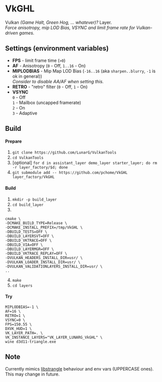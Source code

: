 # VkGHL

Vulkan _(Game Halt, Green Hog, ... whatever)?_ Layer.<br/>
_Force anisotropy, mip LOD Bias, VSYNC and limit frame rate for Vulkan-driven games._

## Settings (environment variables)

* **FPS** - limit frame time (`>0`)
* **AF** - Anisotropy (`0` - Off, `1..16` - On)
* **MIPLODBIAS** - Mip Map LOD Bias (`-16..16` (aka `sharpen..blurry`, `-1` is ok in general))<br/>
  _Consider to disable AA/AF when setting this._
* **RETRO** - "retro" filter (`0` - Off, `1` - On)
* **VSYNC**<br/>
  `0` - Off<br/>
  `1` - Mailbox (uncapped framerate)<br/>
  `2` - On<br/>
  `3` - Adaptive

## Build

#### Prepare

1. `git clone https://github.com/LunarG/VulkanTools`
2. `cd VulkanTools`
3. [optional] `for d in assistant_layer demo_layer starter_layer; do rm -r layer_factory/$d; done`
4. `git submodule add -- https://github.com/pchome/VkGHL layer_factory/VkGHL`

#### Build

1. `mkdir -p build_layer`
2. `cd build_layer`
3.
```
cmake \
-DCMAKE_BUILD_TYPE=Release \
-DCMAKE_INSTALL_PREFIX=/tmp/VkGHL \
-DBUILD_TESTS=OFF \
-DBUILD_LAYERSVT=OFF \
-DBUILD_VKTRACE=OFF \
-DBUILD_VIA=OFF \
-DBUILD_LAYERMGR=OFF \
-DBUILD_VKTRACE_REPLAY=OFF \
-DVULKAN_HEADERS_INSTALL_DIR=usr/ \
-DVULKAN_LOADER_INSTALL_DIR=usr/ \
-DVULKAN_VALIDATIONLAYERS_INSTALL_DIR=usr/ \
..
```
4. `make`
5. `cd layers`

#### Try

```
MIPLODBIAS=-1 \
AF=16 \
RETRO=1 \
VSYNC=0 \
FPS=150.55 \
DXVK_HUD=1 \
VK_LAYER_PATH=. \
VK_INSTANCE_LAYERS="VK_LAYER_LUNARG_VkGHL" \
wine d3d11-triangle.exe
```

## Note

Currently mimics [libstrangle](https://gitlab.com/torkel104/libstrangle) behaviour and env vars (UPPERCASE ones).
This may change in future.
